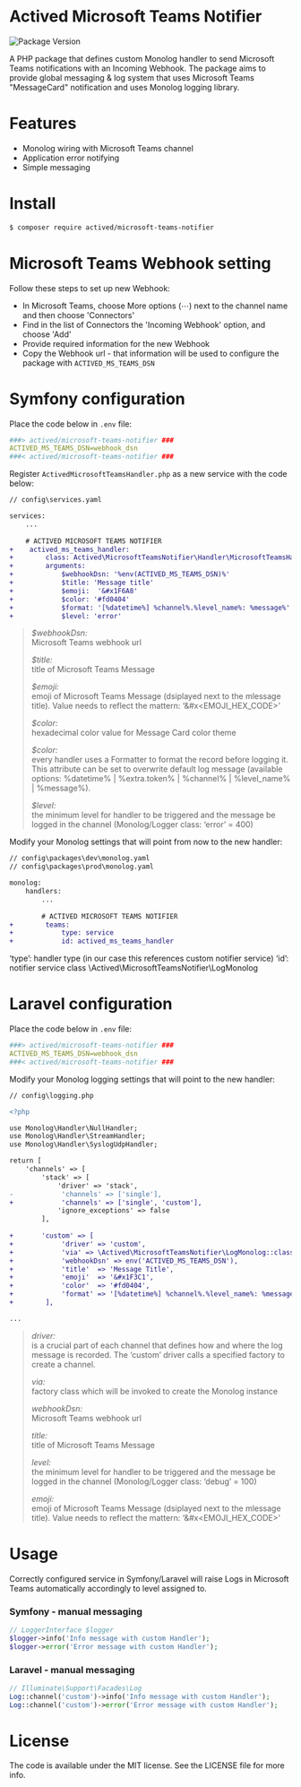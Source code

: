 Actived Microsoft Teams Notifier
================================

![Package Version](https://img.shields.io/badge/Version-1.0.2-brightgreen.svg)

A PHP package that defines custom Monolog handler to send Microsoft Teams notifications with an Incoming Webhook.
The package aims to provide global messaging & log system that uses Microsoft Teams "MessageCard" notification and uses Monolog logging library.

# Features

- Monolog wiring with Microsoft Teams channel
- Application error notifying
- Simple messaging

# Install
```sh
$ composer require actived/microsoft-teams-notifier
```
# Microsoft Teams Webhook setting

Follow these steps to set up new Webhook:

- In Microsoft Teams, choose More options (⋯) next to the channel name and then choose 'Connectors'
- Find in the list of Connectors the 'Incoming Webhook' option, and choose 'Add'
- Provide required information for the new Webhook
- Copy the Webhook url - that information will be used to configure the package with `ACTIVED_MS_TEAMS_DSN`

# Symfony configuration

Place the code below in `.env` file:

```yaml
###> actived/microsoft-teams-notifier ###
ACTIVED_MS_TEAMS_DSN=webhook_dsn
###< actived/microsoft-teams-notifier ###
```

Register `ActivedMicrosoftTeamsHandler.php` as a new service with the code below:

```diff
// config\services.yaml

services:
    ...
    
    # ACTIVED MICROSOFT TEAMS NOTIFIER
+    actived_ms_teams_handler:
+        class: Actived\MicrosoftTeamsNotifier\Handler\MicrosoftTeamsHandler
+        arguments:
+            $webhookDsn: '%env(ACTIVED_MS_TEAMS_DSN)%'
+            $title: 'Message title' 
+            $emoji:  '&#x1F6A8'  
+            $color: '#fd0404' 
+            $format: '[%datetime%] %channel%.%level_name%: %message%'
+            $level: 'error'
```
> *$webhookDsn:*  
> Microsoft Teams webhook url
> 
> *$title:*  
> title of Microsoft Teams Message
> 
> *$emoji:*  
> emoji of Microsoft Teams Message (dsiplayed next to the mlessage title). Value needs to reflect the mattern: ‘&#x<EMOJI_HEX_CODE>’
> 
> *$color:*  
> hexadecimal color value for Message Card color theme
> 
> *$color:*  
> every handler uses a Formatter to format the record before logging it. This attribute can be set to overwrite default log message (available options: %datetime% | %extra.token% | %channel% | %level_name% | %message%).
> 
> *$level:*  
> the minimum level for handler to be triggered and the message be logged in the channel (Monolog/Logger class: ‘error’ = 400)

Modify your Monolog settings that will point from now to the new handler:

```diff
// config\packages\dev\monolog.yaml
// config\packages\prod\monolog.yaml

monolog:
    handlers:
        ...
        
        # ACTIVED MICROSOFT TEAMS NOTIFIER
+        teams:
+            type: service
+            id: actived_ms_teams_handler
```
‘type’: handler type (in our case this references custom notifier service)
‘id’: notifier service class \Actived\MicrosoftTeamsNotifier\LogMonolog

# Laravel configuration

Place the code below in `.env` file:

```yaml
###> actived/microsoft-teams-notifier ###
ACTIVED_MS_TEAMS_DSN=webhook_dsn
###< actived/microsoft-teams-notifier ###
```

Modify your Monolog logging settings that will point to the new handler:

```diff
// config\logging.php

<?php

use Monolog\Handler\NullHandler;
use Monolog\Handler\StreamHandler;
use Monolog\Handler\SyslogUdpHandler;

return [
    'channels' => [
        'stack' => [
            'driver' => 'stack',
-            'channels' => ['single'],
+            'channels' => ['single', 'custom'],
            'ignore_exceptions' => false
        ],
        
+       'custom' => [
+            'driver' => 'custom',
+            'via' => \Actived\MicrosoftTeamsNotifier\LogMonolog::class,
+            'webhookDsn' => env('ACTIVED_MS_TEAMS_DSN'),
+            'title'  => 'Message Title',
+            'emoji'  => '&#x1F3C1',
+            'color'  => '#fd0404',
+            'format' => '[%datetime%] %channel%.%level_name%: %message%'
+        ],

...
```
> *driver:*  
> is a crucial part of each channel that defines how and where the log message is recorded. The ‘custom’ driver calls a specified factory to create a channel.
>
> *via:*  
> factory class which will be invoked to create the Monolog instance
> 
> *webhookDsn:*  
> Microsoft Teams webhook url
>
> *title:*  
> title of Microsoft Teams Message
> 
> *level:*  
> the minimum level for handler to be triggered and the message be logged in the channel (Monolog/Logger class: ‘debug’ = 100)
>
> *emoji:*  
> emoji of Microsoft Teams Message (dsiplayed next to the mlessage title). Value needs to reflect the mattern: ‘&#x<EMOJI_HEX_CODE>’

# Usage

Correctly configured service in Symfony/Laravel will raise Logs in Microsoft Teams automatically accordingly to level assigned to.

### Symfony - manual messaging
```php
// LoggerInterface $logger
$logger->info('Info message with custom Handler');
$logger->error('Error message with custom Handler');
```

### Laravel - manual messaging
```php
// Illuminate\Support\Facades\Log
Log::channel('custom')->info('Info message with custom Handler');
Log::channel('custom')->error('Error message with custom Handler');
```

# License
The code is available under the MIT license. See the LICENSE file for more info.

